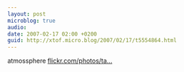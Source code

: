 ```yaml
---
layout: post
microblog: true
audio: 
date: 2007-02-17 02:00 +0200
guid: http://xtof.micro.blog/2007/02/17/t5554864.html
---
```

atmossphere [flickr.com/photos/ta...](http://flickr.com/photos/tags/barcamplondon2/)
